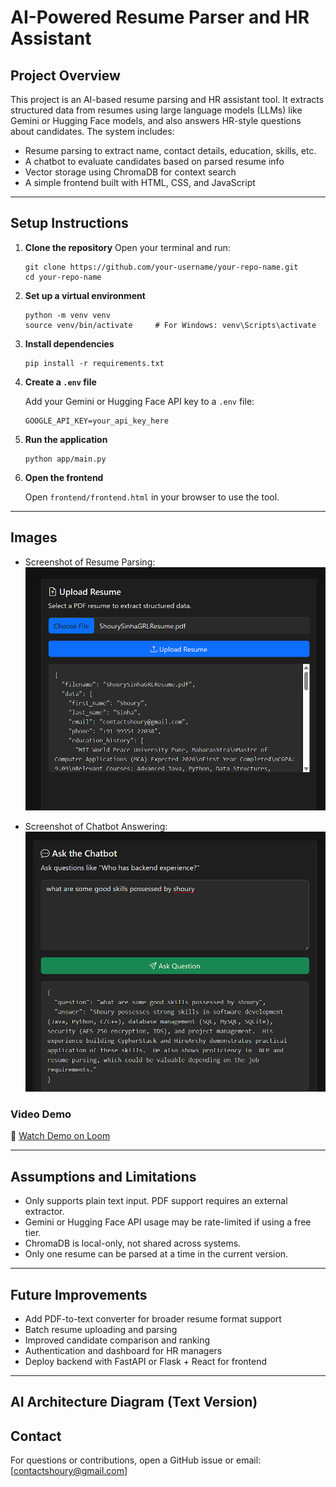 # AI-Powered Resume Parser and HR Assistant

## Project Overview

This project is an AI-based resume parsing and HR assistant tool. It extracts structured data from resumes using large language models (LLMs) like Gemini or Hugging Face models, and also answers HR-style questions about candidates. The system includes:

* Resume parsing to extract name, contact details, education, skills, etc.
* A chatbot to evaluate candidates based on parsed resume info
* Vector storage using ChromaDB for context search
* A simple frontend built with HTML, CSS, and JavaScript

---

## Setup Instructions

1. **Clone the repository**
   Open your terminal and run:

   ```
   git clone https://github.com/your-username/your-repo-name.git
   cd your-repo-name
   ```

2. **Set up a virtual environment**

   ```
   python -m venv venv
   source venv/bin/activate     # For Windows: venv\Scripts\activate
   ```

3. **Install dependencies**

   ```
   pip install -r requirements.txt
   ```

4. **Create a `.env` file**

   Add your Gemini or Hugging Face API key to a `.env` file:

   ```
   GOOGLE_API_KEY=your_api_key_here
   ```

5. **Run the application**

   ```
   python app/main.py
   ```

6. **Open the frontend**

   Open `frontend/frontend.html` in your browser to use the tool.

---

## Images

* Screenshot of Resume Parsing: ![Resume Parsing](screenshots/resume_upload.png)

* Screenshot of Chatbot Answering:  ![Resume Parsing](screenshots/chatbot.png)
### Video Demo

🎥 [Watch Demo on Loom](https://www.loom.com/share/2e4f03938dc844b5987f82632b73067b?sid=a287d06b-6c4c-4c28-99fa-38871eb5da3c)


---

## Assumptions and Limitations

* Only supports plain text input. PDF support requires an external extractor.
* Gemini or Hugging Face API usage may be rate-limited if using a free tier.
* ChromaDB is local-only, not shared across systems.
* Only one resume can be parsed at a time in the current version.

---

## Future Improvements

* Add PDF-to-text converter for broader resume format support
* Batch resume uploading and parsing
* Improved candidate comparison and ranking
* Authentication and dashboard for HR managers
* Deploy backend with FastAPI or Flask + React for frontend

---

## AI Architecture Diagram (Text Version)


## Contact

For questions or contributions, open a GitHub issue or email: \[[contactshoury@gmail.com](mailto:contactshoury@gmail.com)]

